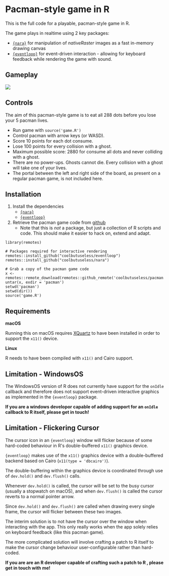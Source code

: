 

# Pacman-style game in R

This is the full code for a playable, pacman-style game in R.

The game plays in realtime using 2 key packages:

* [`{nara}`](https://github.com/coolbutuseless/nara) for manipulation of
  *nativeRaster* images as a fast in-memory drawing canvas
* [`{eventloop}`](https://github.com/coolbutuseless/eventloop) for event-driven
  interaction - allowing for keyboard feedback while rendering the game with
  sound.
  
## Gameplay  
  
<img src="video/pacman-game.gif" />
  
## Controls

The aim of this pacman-style game is to eat all 288 dots before you lose
your 5 pacman lives.

* Run game with `source('game.R')`
* Control pacman with arrow keys (or WASD).
* Score 10 points for each dot consume.
* Lose 100 points for every collision with a ghost.
* Maximum possible score: 2880 for consume all dots and never colliding with a ghost.
* There are no power-ups. Ghosts cannot die. Every collision with a 
  ghost will take one of your lives.
* The portal between the left and right side of the board, as present on a 
  regular pacman game, is not included here.
  

## Installation

1. Install the dependencies
    * [`{nara}`](https://github.com/coolbutuseless/nara)
    * [`{eventloop}`](https://github.com/coolbutuseless/eventloop)
2. Retrieve the pacman game code from [github](https://github.com/coolbutless/pacman)
    * Note that this is *not* a package, but just a collection of R scripts and
      code.  This should make it easier to hack on, extend and adapt.


```
library(remotes)

# Packages required for interactive rendering
remotes::install_github("coolbutuseless/eventloop")
remotes::install_github("coolbutuseless/nara")

# Grab a copy of the pacman game code
x <- remotes::remote_download(remotes::github_remote('coolbutuseless/pacman'))
untar(x, exdir = 'pacman')
setwd('pacman')
setwd(dir())
source('game.R')
```


## Requirements

**macOS**

Running this on macOS requires [XQuartz](https://www.xquartz.org/) to have been 
installed in order to support the `x11()` device.
  
**Linux**

R needs to have been compiled with `x11()` and Cairo support.
  
  
## Limitation - WindowsOS

The WindowsOS version of R does not currently have support for the `onIdle` callback and 
therefore does not support  event-driven interactive graphics as implemented 
in the `{eventloop}` package.

**If you are a windows developor capable of adding support for an `onIdle` callback
to R itself, please get in touch!**

## Limitation - Flickering Cursor

The cursor icon in an `{eventloop}` window will flicker because of some hard-coded
behaviour in R's double-buffered `x11()` graphics device.

`{eventloop}` makes use of the `x11()` graphics device with a double-buffered
backend based on Cairo  (`x11(type = 'dbcairo')`).

The double-buffering within the graphics device is coordinated through use
of `dev.hold()` and `dev.flush()` calls.

Whenever `dev.hold()` is called, the cursor will be set to the busy cursor
(usually a stopwatch on macOS), and when `dev.flush()` is called the 
cursor reverts to a normal pointer arrow.

Since `dev.hold()` and `dev.flush()` are called when drawing every single 
frame, the cursor will flicker between these two images.

The interim solution is to not have the cursor over the window when interacting
with the app.  This only really works when the app solely relies on keyboard
feedback (like this pacman game).

The more complicated solution will involve crafting a patch to R itself to
make the cursor change behaviour user-configurable rather than hard-coded.

**If you are are an R developer capable of crafting such a patch to R ,
please get in touch with me!**
